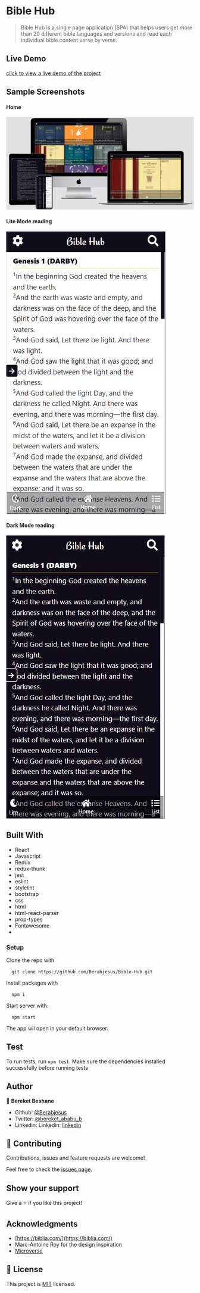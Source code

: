 # Bible Hub

> Bible Hub is a single page application (SPA) that helps users get more than 20 different bible languages and versions and read each individual bible content verse by verse.

## Live Demo

[click to view a live demo of the project](https://bible-hub.netlify.app/)

## Sample Screenshots

#### Home
![screenshot](./public/main.png)
#### Lite Mode reading
![screenshot](./public/lite.JPG)
#### Dark Mode reading
![screenshot](./public/dark.JPG)

## Built With

- React
- Javascript
- Redux
- redux-thunk
- jest
- eslint
- stylelint
- bootstrap
- css
- html
- html-react-parser
- prop-types
- Fontawesome 
- 
### Setup

Clone the repo with

```
  git clone https://github.com/Berabjesus/Bible-Hub.git
```

Install packages with

```
  npm i
```

Start server with:

```
  npm start
```

The app wil open in your default browser.


## Test
To run tests, run `npm test`. Make sure the dependencies installed successfully before running tests

## Author

👤 **Bereket Beshane**

- Github: [@Berabjesus](https://github.com/Berabjesus)
- Twitter: [@bereket_ababu_b](https://twitter.com/bereket_ababu_b)
- Linkedin: Linkedin: [linkedin](https://www.linkedin.com/in/bereketbeshane/) 

## 🤝 Contributing

Contributions, issues and feature requests are welcome!

Feel free to check the [issues page](issues/).

## Show your support

Give a ⭐️ if you like this project!

## Acknowledgments

- [https://biblia.com/](https://biblia.com/)
- Marc-Antoine Roy for the design inspiration
- [Microverse](https://www.microverse.org) 

## 📝 License

This project is [MIT](lic.url) licensed.

